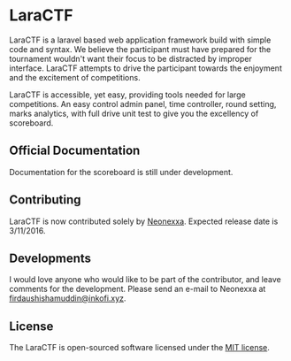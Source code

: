 # LaraCTF

LaraCTF is a laravel based web application framework build with simple code and syntax. We believe the participant must have prepared for the tournament wouldn't want their focus to be distracted by improper interface. LaraCTF attempts to drive the participant towards the enjoyment and the excitement of competitions.

LaraCTF is accessible, yet easy, providing tools needed for large competitions. An easy control admin panel, time controller, round setting, marks analytics, with full drive unit test to give you the excellency of scoreboard.

## Official Documentation

Documentation for the scoreboard is still under development.

## Contributing

LaraCTF is now contributed solely by [Neonexxa](https://github.com/neonexxa). Expected release date is 3/11/2016.

## Developments

I would love anyone who would like to be part of the contributor, and leave comments for the development. Please send an e-mail to Neonexxa at firdaushishamuddin@inkofi.xyz. 

## License

The LaraCTF is open-sourced software licensed under the [MIT license](http://opensource.org/licenses/MIT).
